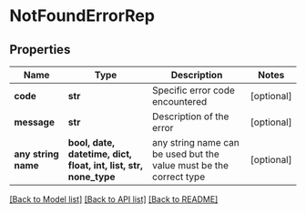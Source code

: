 # NotFoundErrorRep


## Properties
Name | Type | Description | Notes
------------ | ------------- | ------------- | -------------
**code** | **str** | Specific error code encountered | [optional] 
**message** | **str** | Description of the error | [optional] 
**any string name** | **bool, date, datetime, dict, float, int, list, str, none_type** | any string name can be used but the value must be the correct type | [optional]

[[Back to Model list]](../README.md#documentation-for-models) [[Back to API list]](../README.md#documentation-for-api-endpoints) [[Back to README]](../README.md)


